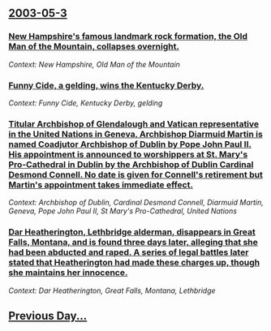 ## [2003-05-3](/news/2003/05/3/index.md)

### [ New Hampshire's famous landmark rock formation, the Old Man of the Mountain, collapses overnight.](/news/2003/05/3/new-hampshire-s-famous-landmark-rock-formation-the-old-man-of-the-mountain-collapses-overnight.md)
_Context: New Hampshire, Old Man of the Mountain_

### [ Funny Cide, a gelding, wins the Kentucky Derby.](/news/2003/05/3/funny-cide-a-gelding-wins-the-kentucky-derby.md)
_Context: Funny Cide, Kentucky Derby, gelding_

### [ Titular Archbishop of Glendalough and Vatican representative in the United Nations in Geneva, Archbishop Diarmuid Martin is named Coadjutor Archbishop of Dublin by Pope John Paul II. His appointment is announced to worshippers at St. Mary's Pro-Cathedral in Dublin by the Archbishop of Dublin Cardinal Desmond Connell. No date is given for Connell's retirement but Martin's appointment takes immediate effect.](/news/2003/05/3/titular-archbishop-of-glendalough-and-vatican-representative-in-the-united-nations-in-geneva-archbishop-diarmuid-martin-is-named-coadjutor.md)
_Context: Archbishop of Dublin, Cardinal Desmond Connell, Diarmuid Martin, Geneva, Pope John Paul II, St Mary's Pro-Cathedral, United Nations_

### [ Dar Heatherington, Lethbridge alderman, disappears in Great Falls, Montana, and is found three days later, alleging that she had been abducted and raped. A series of legal battles later stated that Heatherington had made these charges up, though she maintains her innocence.](/news/2003/05/3/dar-heatherington-lethbridge-alderman-disappears-in-great-falls-montana-and-is-found-three-days-later-alleging-that-she-had-been-abduc.md)
_Context: Dar Heatherington, Great Falls, Montana, Lethbridge_

## [Previous Day...](/news/2003/05/2/index.md)

